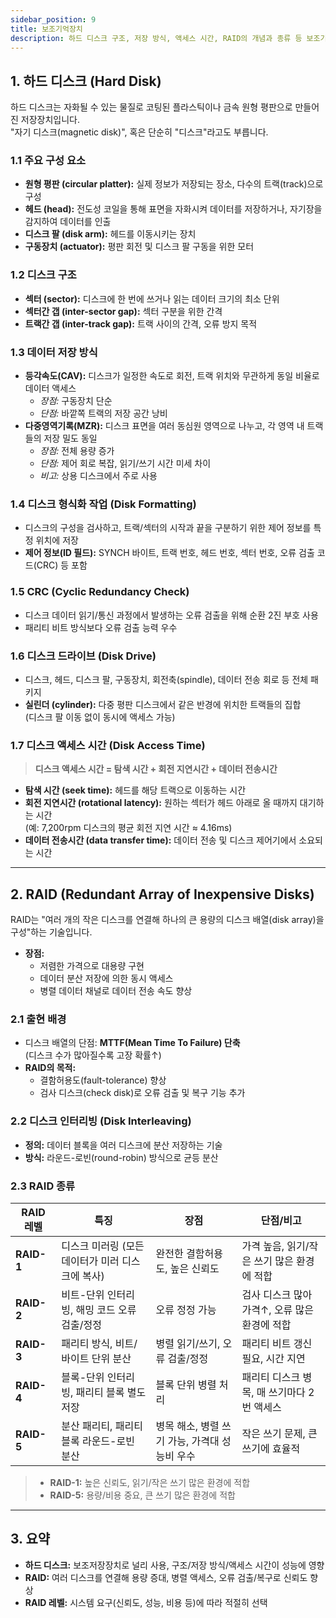 ```yaml
---
sidebar_position: 9
title: 보조기억장치
description: 하드 디스크 구조, 저장 방식, 액세스 시간, RAID의 개념과 종류 등 보조기억장치의 핵심 원리와 실무적 특징을 정리
---
```


## 1. 하드 디스크 (Hard Disk)

하드 디스크는 자화될 수 있는 물질로 코팅된 플라스틱이나 금속 원형 평판으로 만들어진 저장장치입니다.  
"자기 디스크(magnetic disk)", 혹은 단순히 "디스크"라고도 부릅니다.

### 1.1 주요 구성 요소

- **원형 평판 (circular platter):** 실제 정보가 저장되는 장소, 다수의 트랙(track)으로 구성
- **헤드 (head):** 전도성 코일을 통해 표면을 자화시켜 데이터를 저장하거나, 자기장을 감지하여 데이터를 인출
- **디스크 팔 (disk arm):** 헤드를 이동시키는 장치
- **구동장치 (actuator):** 평판 회전 및 디스크 팔 구동을 위한 모터

### 1.2 디스크 구조

- **섹터 (sector):** 디스크에 한 번에 쓰거나 읽는 데이터 크기의 최소 단위
- **섹터간 갭 (inter-sector gap):** 섹터 구분을 위한 간격
- **트랙간 갭 (inter-track gap):** 트랙 사이의 간격, 오류 방지 목적

### 1.3 데이터 저장 방식

- **등각속도(CAV):** 디스크가 일정한 속도로 회전, 트랙 위치와 무관하게 동일 비율로 데이터 액세스
  - _장점:_ 구동장치 단순
  - _단점:_ 바깥쪽 트랙의 저장 공간 낭비
- **다중영역기록(MZR):** 디스크 표면을 여러 동심원 영역으로 나누고, 각 영역 내 트랙들의 저장 밀도 동일
  - _장점:_ 전체 용량 증가
  - _단점:_ 제어 회로 복잡, 읽기/쓰기 시간 미세 차이
  - _비고:_ 상용 디스크에서 주로 사용

### 1.4 디스크 형식화 작업 (Disk Formatting)

- 디스크의 구성을 검사하고, 트랙/섹터의 시작과 끝을 구분하기 위한 제어 정보를 특정 위치에 저장
- **제어 정보(ID 필드):** SYNCH 바이트, 트랙 번호, 헤드 번호, 섹터 번호, 오류 검출 코드(CRC) 등 포함

### 1.5 CRC (Cyclic Redundancy Check)

- 디스크 데이터 읽기/통신 과정에서 발생하는 오류 검출을 위해 순환 2진 부호 사용
- 패리티 비트 방식보다 오류 검출 능력 우수

### 1.6 디스크 드라이브 (Disk Drive)

- 디스크, 헤드, 디스크 팔, 구동장치, 회전축(spindle), 데이터 전송 회로 등 전체 패키지
- **실린더 (cylinder):** 다중 평판 디스크에서 같은 반경에 위치한 트랙들의 집합  
  (디스크 팔 이동 없이 동시에 액세스 가능)

### 1.7 디스크 액세스 시간 (Disk Access Time)

> **디스크 액세스 시간 = 탐색 시간 + 회전 지연시간 + 데이터 전송시간**

- **탐색 시간 (seek time):** 헤드를 해당 트랙으로 이동하는 시간
- **회전 지연시간 (rotational latency):** 원하는 섹터가 헤드 아래로 올 때까지 대기하는 시간  
  (예: 7,200rpm 디스크의 평균 회전 지연 시간 ≈ 4.16ms)
- **데이터 전송시간 (data transfer time):** 데이터 전송 및 디스크 제어기에서 소요되는 시간

---

## 2. RAID (Redundant Array of Inexpensive Disks)

RAID는 "여러 개의 작은 디스크를 연결해 하나의 큰 용량의 디스크 배열(disk array)을 구성"하는 기술입니다.

- **장점:**
  - 저렴한 가격으로 대용량 구현
  - 데이터 분산 저장에 의한 동시 액세스
  - 병렬 데이터 채널로 데이터 전송 속도 향상

### 2.1 출현 배경

- 디스크 배열의 단점: **MTTF(Mean Time To Failure) 단축**  
  (디스크 수가 많아질수록 고장 확률↑)
- **RAID의 목적:**
  - 결함허용도(fault-tolerance) 향상
  - 검사 디스크(check disk)로 오류 검출 및 복구 기능 추가

### 2.2 디스크 인터리빙 (Disk Interleaving)

- **정의:** 데이터 블록을 여러 디스크에 분산 저장하는 기술
- **방식:** 라운드-로빈(round-robin) 방식으로 균등 분산

### 2.3 RAID 종류

| RAID 레벨  | 특징                                             | 장점                                          | 단점/비고                                     |
| ---------- | ------------------------------------------------ | --------------------------------------------- | --------------------------------------------- |
| **RAID-1** | 디스크 미러링 (모든 데이터가 미러 디스크에 복사) | 완전한 결함허용도, 높은 신뢰도                | 가격 높음, 읽기/작은 쓰기 많은 환경에 적합    |
| **RAID-2** | 비트-단위 인터리빙, 해밍 코드 오류 검출/정정     | 오류 정정 가능                                | 검사 디스크 많아 가격↑, 오류 많은 환경에 적합 |
| **RAID-3** | 패리티 방식, 비트/바이트 단위 분산               | 병렬 읽기/쓰기, 오류 검출/정정                | 패리티 비트 갱신 필요, 시간 지연              |
| **RAID-4** | 블록-단위 인터리빙, 패리티 블록 별도 저장        | 블록 단위 병렬 처리                           | 패리티 디스크 병목, 매 쓰기마다 2번 액세스    |
| **RAID-5** | 분산 패리티, 패리티 블록 라운드-로빈 분산        | 병목 해소, 병렬 쓰기 가능, 가격대 성능비 우수 | 작은 쓰기 문제, 큰 쓰기에 효율적              |

> - **RAID-1:** 높은 신뢰도, 읽기/작은 쓰기 많은 환경에 적합
> - **RAID-5:** 용량/비용 중요, 큰 쓰기 많은 환경에 적합

---

## 3. 요약

- **하드 디스크:** 보조저장장치로 널리 사용, 구조/저장 방식/액세스 시간이 성능에 영향
- **RAID:** 여러 디스크를 연결해 용량 증대, 병렬 액세스, 오류 검출/복구로 신뢰도 향상
- **RAID 레벨:** 시스템 요구(신뢰도, 성능, 비용 등)에 따라 적절히 선택
